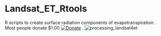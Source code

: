 # Landsat_ET_Rtools

R scripts to create surface radiation components of evapotranspiration . 
Most people donate $1.00
[![Donate](https://img.shields.io/badge/Donate-PayPal-blue.svg)](https://www.paypal.com/cgi-bin/webscr?cmd=_s-xclick&hosted_button_id=66Q4HSFSKN7DL) . 
![processing_landsat4et](https://user-images.githubusercontent.com/30507129/32333337-0383bdae-bfbe-11e7-9f4a-2d1bde727170.png)
